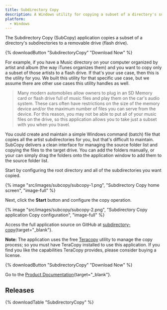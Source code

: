 ```yaml
---
title: Subdirectory Copy
description: A Windows utility for copying a subset of a directory's subdirectories to a removable drive.
platform: 
  - Windows
---
```


The Subdirectory Copy (SubCopy) application copies a subset of a directory's subdirectories to a removable drive (flash drive). 

{% downloadButton "SubdirectoryCopy" "Download Now" %}

For example, if you have a Music directory on your computer organized by artist and album (the way iTunes organizes them) and you want to copy only a subset of those artists to a flash drive. If that's your use case, then this is the utility for you. We built this utility for that specific use case, but we assume there are other use cases this utility handles as well. 

> Many modern automobiles allow owners to plug in an SD Memory card or flash drive full of music files and play them on the car's audio system. These cars often have restrictions on the size of the memory device and/or the maximum number of files you can serve from the device. For this reason, you may not be able to put all of your music files on the drive, so this application allows you to take just a subset with you when you travel.

You could create and maintain a simple Windows command (batch) file that copies all the artist subdirectories for you, but that's difficult to maintain. SubCopy delivers a clean interface for managing the source folder list and copying the files to the target drive. You can add the folders manually, or your can simply drag the folders onto the application window to add them to the source folder list.

Start by configuring the root directory and all of the subdirectories you want copied.

{% image "src/images/subcopy/subcopy-1.png", "Subdirectory Copy home screen", "image-full" %}

Next, click the **Start** button and configure the copy operation.

{% image "src/images/subcopy/subcopy-2.png", "Subdirectory Copy application Copy configuration", "image-full" %}

Access the full application source on GitHub at [subdirectory-copy](https://github.com/fumblystuff/subdirectory-copy){target="_blank"}.

**Note:** The application uses the free [Teracopy](https://www.codesector.com/teracopy) utility to manage the copy process; so you must have TeraCopy installed to use this application. If you find you like the capabilities TeraCopy provides, please consider buying a license.

{% downloadButton "SubdirectoryCopy" "Download Now" %}

Go to the [Product Documentation](https://docs.fumblydiddle.com/subcopy/){target="_blank"}.

## Releases

{% downloadTable "SubdirectoryCopy" %}
